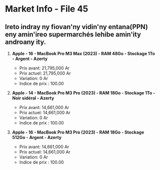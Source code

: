 # Market Info - File 45

## Ireto indray ny fiovan'ny vidin'ny entana(PPN) eny amin'ireo supermarchés lehibe amin'ity androany ity.

1. **Apple - 16 - MacBook Pro M3 Max (2023) - RAM 48Go - Stockage 1To - Argent - Azerty**
   - Prix avant: 21,795,000 Ar
   - Prix actuel: 21,795,000 Ar
   - Variation: 0 Ar
   - Indice de prix : 100.00

2. **Apple - 14 - MacBook Pro M3 Pro (2023) - RAM 18Go - Stockage 1To - Noir sidéral - Azerty**
   - Prix avant: 14,661,000 Ar
   - Prix actuel: 14,661,000 Ar
   - Variation: 0 Ar
   - Indice de prix : 100.00

3. **Apple - 16 - MacBook Pro M3 Pro (2023) - RAM 18Go - Stockage 512Go - Argent - Azerty**
   - Prix avant: 14,661,000 Ar
   - Prix actuel: 14,661,000 Ar
   - Variation: 0 Ar
   - Indice de prix : 100.00

